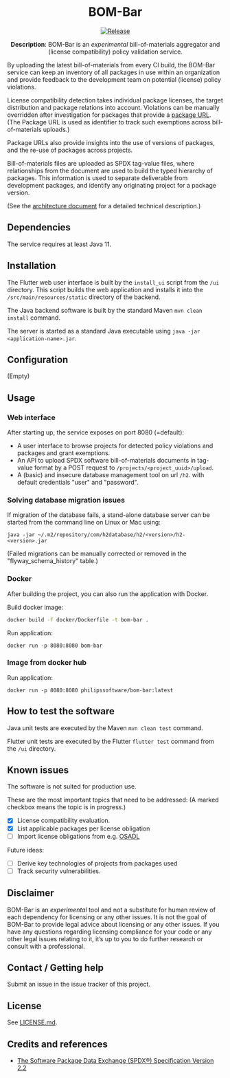 <div align="center">

# BOM-Bar

[![Release](https://img.shields.io/github/release/philips-software/bom-bar.svg)](https://github.com/philips-software/bom-bar/releases)

**Description**:  BOM-Bar is an _experimental_ bill-of-materials aggregator
and (license compatibility) policy validation service.

</div>

By uploading the latest bill-of-materials from every CI build, the BOM-Bar
service can keep an inventory of all packages in use within an organization and
provide feedback to the development team on potential (license) policy
violations.

License compatibility detection takes individual package licenses, the target
distribution and package relations into account. Violations can be manually
overridden after investigation for packages that provide
a [package URL](https://github.com/package-url/purl-spec). (The Package URL is
used as identifier to track such exemptions across bill-of-materials uploads.)

Package URLs also provide insights into the use of versions of packages, and the
re-use of packages across projects.

Bill-of-materials files are uploaded as SPDX tag-value files, where
relationships from the document are used to build the typed hierarchy of
packages. This information is used to separate deliverable from development
packages, and identify any originating project for a package version.

(See the [architecture document](docs/architecture.md) for a detailed technical
description.)

## Dependencies

The service requires at least Java 11.

## Installation

The Flutter web user interface is built by the `install_ui` script from
the `/ui` directory. This script builds the web application and installs it into
the `/src/main/resources/static` directory of the backend.

The Java backend software is built by the standard Maven `mvn clean install`
command.

The server is started as a standard Java executable
using `java -jar <application-name>.jar`.

## Configuration

(Empty)

## Usage

### Web interface

After starting up, the service exposes on port 8080 (=default):

* A user interface to browse projects for detected policy violations and
  packages and grant exemptions.
* An API to upload SPDX software bill-of-materials documents in tag-value format
  by a POST request to `/projects/<project_uuid>/upload`.
* A (basic) and insecure database management tool on url `/h2`. with default
  credentials "user" and "password".

### Solving database migration issues

If migration of the database fails, a stand-alone database server can be started
from the command line on Linux or Mac using:

    java -jar ~/.m2/repository/com/h2database/h2/<version>/h2-<version>.jar

(Failed migrations can be manually corrected or removed in the
"flyway_schema_history" table.)

### Docker

After building the project, you can also run the application with Docker.

Build docker image:

```bash
docker build -f docker/Dockerfile -t bom-bar .
```

Run application:

```
docker run -p 8080:8080 bom-bar
```

### Image from docker hub

Run application:

```
docker run -p 8080:8080 philipssoftware/bom-bar:latest
```

## How to test the software

Java unit tests are executed by the Maven `mvn clean test` command.

Flutter unit tests are executed by the Flutter `flutter test` command from
the `/ui` directory.

## Known issues

The software is not suited for production use.

These are the most important topics that need to be addressed:
(A marked checkbox means the topic is in progress.)

- [x] License compatibility evaluation.
- [x] List applicable packages per license obligation
- [ ] Import license obligations from
  e.g. [OSADL](https://www.osadl.org/Access-to-raw-data.oss-compliance-raw-data-access.0.html)

Future ideas:

- [ ] Derive key technologies of projects from packages used
- [ ] Track security vulnerabilities.

## Disclaimer

BOM-Bar is an _experimental_ tool and not a substitute for human review of each
dependency for licensing or any other issues. It is not the goal of BOM-Bar to
provide legal advice about licensing or any other issues. If you have any
questions regarding licensing compliance for your code or any other legal issues
relating to it, it’s up to you to do further research or consult with a
professional.

## Contact / Getting help

Submit an issue in the issue tracker of this project.

## License

See [LICENSE.md](LICENSE.md).

## Credits and references

- [The Software Package Data Exchange (SPDX®) Specification Version 2.2](https://spdx.github.io/spdx-spec/)
